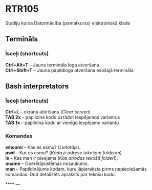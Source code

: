 # RTR105
Studiju kursa Datormācība (pamatkurss) elektroniskā klade  
## Termināls
### Īsceļi (shortcuts)
**Ctrl+Alt+T** – Jauna termināla loga atveršana  
**Ctrl+Shift+T** – Jauna papildloga atveršana esošajā termināla  

## Bash interpretators
### Īsceļi (shortcuts)
**Ctrl+L** – ekrāna attīrīšana (*Clear screen*)  
**TAB 2x** – papildina kodu uzrādot iespējamos variantus  
**TAB 1x** – papildina kodu ar vienīgo iespējamo variantu  

### Komandas
**whoami** – Kas es esmu? (*Lietotājs*).  
**pwd** – Kur es esmu? (*Kāda ir adrese tekošam folderim*).  
**ls** – Kas man ir pieejams (*Kas atrodas tekošā folderī*).  
**uname** – Operētājsistēmas nosaukums.  
**man** – Papildinājums kodam, kuru jāpieraksta pirms nepieciešamās komandas. Dod detalizēts apraksts par tekošu kodu.






**** — 
